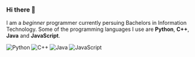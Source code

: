 ### Hi there 👋

<!--
**Manikya-Sharma/Manikya-Sharma** is a ✨ _special_ ✨ repository because its `README.md` (this file) appears on your GitHub profile.

Here are some ideas to get you started:

- 🔭 I’m currently working on ...
- 🌱 I’m currently learning ...
- 👯 I’m looking to collaborate on ...
- 🤔 I’m looking for help with ...
- 💬 Ask me about ...
- 📫 How to reach me: ...
- 😄 Pronouns: ...
- ⚡ Fun fact: ...
-->

I am a *beginner* programmer currently persuing Bachelors in Information Technology. Some of the programming languages I use are **Python**, **C++**, **Java** and **JavaScript**.

![Python](https://img.shields.io/badge/python-black?style=for-the-badge&logo=python&logoColor=white)
![C++](https://img.shields.io/badge/c++-black?style=for-the-badge&logo=c++&logoColor=white)
![Java](https://img.shields.io/badge/java-black?style=for-the-badge&logo=java&logoColor=white)
![JavaScript](https://img.shields.io/badge/javascript-black?style=for-the-badge&logo=javascript&logoColor=white)
